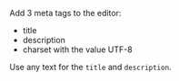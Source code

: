 Add 3 meta tags to the editor:

* title
* description
* charset with the value UTF-8

Use any text for the `title` and `description`.
